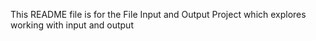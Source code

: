 This README file is for the File Input and Output Project which explores working with input and output
